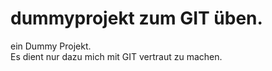 # dummyprojekt zum GIT üben.
ein Dummy Projekt.<br/>Es dient nur dazu mich mit GIT vertraut zu machen.

